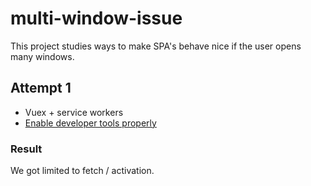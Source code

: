 # multi-window-issue

This project studies ways to make SPA's behave nice if the user opens many
windows.

## Attempt 1

- Vuex + service workers
- [Enable developer tools properly](https://developer.mozilla.org/pt-BR/docs/Web/API/Service_Worker_API/Using_Service_Workers#Developer_tools)

### Result

We got limited to fetch / activation.
